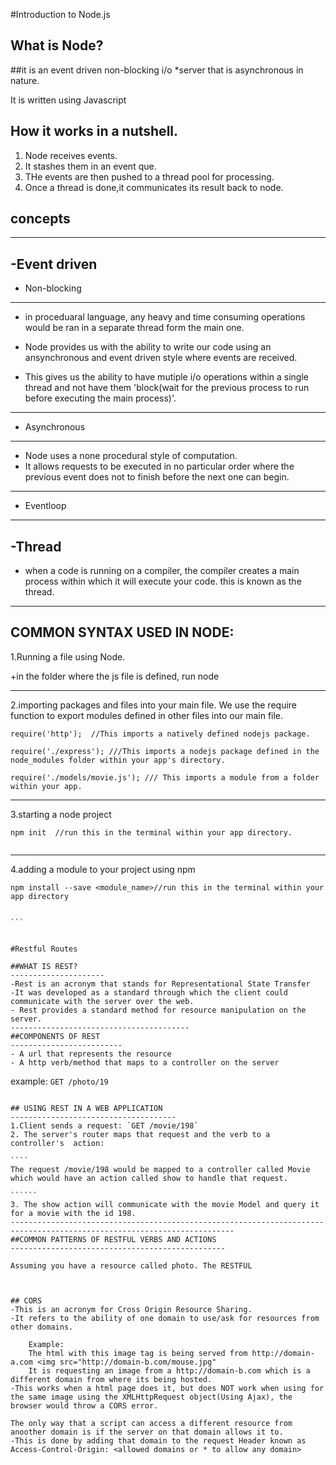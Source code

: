 #Introduction to Node.js

What is Node?
------------------------------------------

##it is an event driven non-blocking i/o *server that is asynchronous in nature.

It is written using Javascript



## How it works in a nutshell.


1. Node receives events.
2. It stashes them in an event que.
3. THe events are then pushed to a thread pool for processing.
4. Once a thread is done,it communicates its result back to node.


## concepts
--------------------------

-Event driven
-------------

- Non-blocking
-------------

+ in proceduaral language, any heavy and time consuming operations would be ran in a separate thread form the main one.

+ Node provides us with the ability to write our code using an ansynchronous and event driven style where events are received.
+ This gives us the ability to have mutiple i/o operations within a single thread and not have them 'block(wait for the previous process to run before executing the main process)'.
----------------------------------------------------------


- Asynchronous
-------------------
+ Node uses a none procedural style of computation.
+ It allows requests to be executed in no particular order where the previous event does not to finish before the next one can begin.
----------------------------------------------------------------------------------------------

- Eventloop
------------------


-Thread
---------------

+ when a code is running on a compiler, the compiler creates a main process within which it will execute your code. this is known as the thread.
--------------------------------------------------------------------------




COMMON SYNTAX USED IN NODE:
--------------------------------
1.Running a file using Node.

+in the folder where the js file is defined, run node <filename>

--------------------------------------------------
2.importing packages and files into your main file.
We use the require function to export modules defined in other files into our main file.
```
require('http');  //This imports a natively defined nodejs package.

require('./express'); ///This imports a nodejs package defined in the node_modules folder within your app's directory.

require('./models/movie.js'); /// This imports a module from a folder within your app.

```

-------------------------------------------------------------------------------------
3.starting a node project
```
npm init  //run this in the terminal within your app directory.


``````
----------------------------------
4.adding a module to your project using npm
````
npm install --save <module_name>//run this in the terminal within your app directory


```


#Restful Routes

##WHAT IS REST?
---------------------
-Rest is an acronym that stands for Representational State Transfer
-It was developed as a standard through which the client could communicate with the server over the web.
- Rest provides a standard method for resource manipulation on the server.
----------------------------------------
##COMPONENTS OF REST
-------------------------
- A url that represents the resource 
- A http verb/method that maps to a controller on the server
`````
example:
`GET /photo/19`
````````

## USING REST IN A WEB APPLICATION
-------------------------------------
1.Client sends a request: `GET /movie/198`
2. The server's router maps that request and the verb to a controller's  action:

````
The request /movie/198 would be mapped to a controller called Movie which would have an action called show to handle that request.

``````
3. The show action will communicate with the movie Model and query it for a movie with the id 198.      
------------------------------------------------------------------------------------------------------------------------
##COMMON PATTERNS OF RESTFUL VERBS AND ACTIONS
------------------------------------------------

Assuming you have a resource called photo. The RESTFUL 



## CORS
-This is an acronym for Cross Origin Resource Sharing.
-It refers to the ability of one domain to use/ask for resources from other domains.

	Example:
	The html with this image tag is being served from http://domain-a.com <img src="http://domain-b.com/mouse.jpg"
	It is requesting an image from a http://domain-b.com which is a different domain from where its being hosted.
-This works when a html page does it, but does NOT work when using for the same image using the XMLHttpRequest object(Using Ajax), the browser would throw a CORS error.

The only way that a script can access a different resource from anoother domain is if the server on that domain allows it to.
-This is done by adding that domain to the request Header known as Access-Control-Origin: <allowed domains or * to allow any domain>
